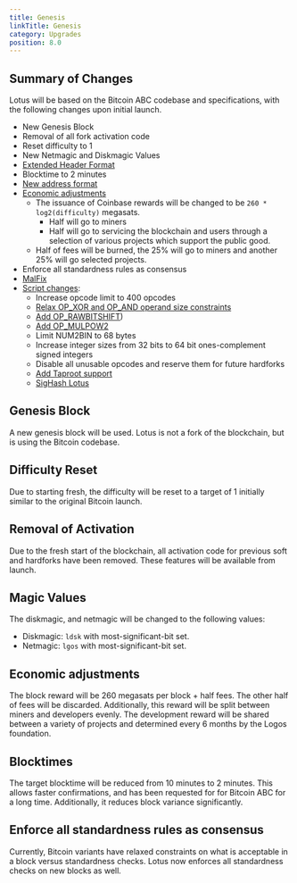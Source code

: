 ```yaml
---
title: Genesis
linkTitle: Genesis
category: Upgrades
position: 8.0
---
```


## Summary of Changes

Lotus will be based on the Bitcoin ABC codebase and specifications, with the following changes upon initial launch.

* New Genesis Block
* Removal of all fork activation code
* Reset difficulty to 1
* New Netmagic and Diskmagic Values
* [Extended Header Format](https://docs.givelotus.org/specs/blockheader)
* Blocktime to 2 minutes
* [New address format](https://docs.givelotus.org/specs/addresses)
* [Economic adjustments](https://docs.givelotus.org/specs/upgrades/genesis#economic-adjustments)
  * The issuance of Coinbase rewards will be changed to be `260 * log2(difficulty)` megasats.
    * Half will go to miners
    * Half will go to servicing the blockchain and users through a selection of various projects which support the
      public good.
  * Half of fees will be burned, the 25% will go to miners and another 25% will go selected projects.
* Enforce all standardness rules as consensus
* [MalFix](https://docs.givelotus.org/specs/txid)
* [Script changes](https://docs.givelotus.org/specs/script/intro):
  * Increase opcode limit to 400 opcodes
  * [Relax OP_XOR and OP_AND operand size constraints](https://docs.givelotus.org/specs/bitcoincash/may-2018-reenabled-opcodes#bitwise-logic)
  * [Add OP_RAWBITSHIFT](/script/opcodes/bitwise#op_rawbitshift)) 
  * [Add OP_MULPOW2](/script/opcodes/arithmetic)
  * Limit NUM2BIN to 68 bytes
  * Increase integer sizes from 32 bits to 64 bit ones-complement signed integers
  * Disable all unusable opcodes and reserve them for future hardforks
  * [Add Taproot support](https://docs.givelotus.org/specs/script/taproot)
  * [SigHash Lotus](https://docs.givelotus.org/specs/sighash/lotus)

## Genesis Block

A new genesis block will be used. Lotus is not a fork of the blockchain, but is using the Bitcoin codebase.

## Difficulty Reset

Due to starting fresh, the difficulty will be reset to a target of 1 initially similar to the original Bitcoin launch.

## Removal of Activation

Due to the fresh start of the blockchain, all activation code for previous soft and hardforks have been removed. These features
will be available from launch.

## Magic Values

The diskmagic, and netmagic will be changed to the following values:

* Diskmagic: `ldsk` with most-significant-bit set.
* Netmagic: `lgos` with most-significant-bit set.

## Economic adjustments

The block reward will be 260 megasats per block + half fees. The other half of fees will be discarded. Additionally, this reward will be split between miners and developers evenly. The development reward will be shared between a variety of projects and determined every 6 months by the Logos foundation.

## Blocktimes

The target blocktime will be reduced from 10 minutes to 2 minutes. This allows faster confirmations, and has been requested for for Bitcoin ABC for a long time. Additionally, it reduces block variance significantly.

## Enforce all standardness rules as consensus

Currently, Bitcoin variants have relaxed constraints on what is acceptable in a block versus standardness checks. Lotus now enforces all standardness checks on new blocks as well.

